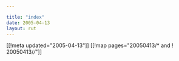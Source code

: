 ```yaml
---

title: "index"
date: 2005-04-13
layout: rut
---
```


[[!meta updated="2005-04-13"]]
[[!map pages="20050413/* and ! 20050413/*/*"]]
